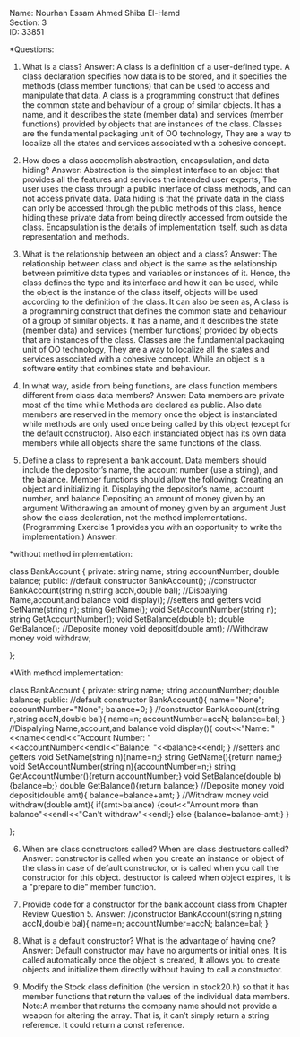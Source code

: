 Name: Nourhan Essam Ahmed Shiba El-Hamd  
Section: 3  
ID: 33851

*Questions:

1. What is a class? 
Answer:
A class is a definition of a user-defined type. 
A class declaration specifies how data is to be stored, and it specifies the methods (class member functions) that can be used to access and manipulate that data. 
A class is a programming construct that defines the common state and behaviour of a group of similar objects.
It has a name, and it describes the state (member data) and services (member functions) provided by objects that are instances of the class.
Classes are the fundamental packaging unit of OO technology, They are a way to localize all the states and services associated with a cohesive concept.


2. How does a class accomplish abstraction, encapsulation, and data hiding? 
Answer:
Abstraction is the simplest interface to an object that provides all the features and services the intended user experts, The user uses the class through a public interface of class methods, and can not access private data. 
Data hiding is that the private data in the class can only be accessed through the public methods of this class, hence hiding these private data from being directly accessed from outside the class. 
Encapsulation is the details of implementation itself, such as data representation and methods. 


3. What is the relationship between an object and a class? 
Answer: 
The relationship between class and object is the same as the relationship between primitive data types and variables or instances of it.
Hence, the class defines the type and its interface and how it can be used,
while the object is the instance of the class itself, 
objects will be used according to the definition of the class.
It can also be seen as,
A class is a programming construct that defines the common state and behaviour of a group of similar objects.
It has a name, and it describes the state (member data) and services (member functions) provided by objects that are instances of the class.
Classes are the fundamental packaging unit of OO technology, They are a way to localize all the states and services associated with a cohesive concept.
While an object is a software entity that combines state and behaviour.


4. In what way, aside from being functions, are class function members different from class data members?
Answer:
Data members are private most of the time while Methods are declared as public.
Also data members are reserved in the memory once the object is instanciated while methods are only used once being called by this object (except for the default constructor).
Also each instanciated object has its own data members while all objects share the same functions of the class.


5. Define a class to represent a bank account. Data members should include the
depositor’s name, the account number (use a string), and the balance. Member functions
should allow the following:
 Creating an object and initializing it.
 Displaying the depositor’s name, account number, and balance
 Depositing an amount of money given by an argument
 Withdrawing an amount of money given by an argument
Just show the class declaration, not the method implementations. (Programming
Exercise 1 provides you with an opportunity to write the implementation.) 
Answer: 

*without method implementation: 

class BankAccount {
private:
	string name;
	string accountNumber;
	double balance;
public:
	//default constructor
	BankAccount();
	//constructor
	BankAccount(string n,string accN,double bal);
	//Dispalying Name,account,and balance
	void display();
	//setters and getters
	void SetName(string n);
	string GetName();
	void SetAccountNumber(string n);
	string GetAccountNumber();
	void SetBalance(double b);
	double GetBalance();
	//Deposite money
	void deposit(double amt);
	//Withdraw money
	void withdraw;

};

*With method implementation: 

class BankAccount {
private:
	string name;
	string accountNumber;
	double balance;
public:
	//default constructor
	BankAccount(){
		name="None";
		accountNumber="None";
		balance=0;
	}
	//constructor
	BankAccount(string n,string accN,double bal){
		name=n;
		accountNumber=accN;
		balance=bal;
	}
	//Dispalying Name,account,and balance
	void display(){
		cout<<"Name: "<<name<<endl<<"Account Number: "<<accountNumber<<endl<<"Balance: "<<balance<<endl;
	}
	//setters and getters
	void SetName(string n){name=n;}
	string GetName(){return name;}
	void SetAccountNumber(string n){accountNumber=n;}
	string GetAccountNumber(){return accountNumber;}
	void SetBalance(double b){balance=b;}
	double GetBalance(){return balance;}
	//Deposite money
	void deposit(double amt){
		balance=balance+amt;
	}
	//Withdraw money
	void withdraw(double amt){
		if(amt>balance)
		{cout<<"Amount more than balance"<<endl<<"Can't withdraw"<<endl;}
		else
		{balance=balance-amt;}
	}

};

6. When are class constructors called? When are class destructors called?
Answer: 
constructor is called when you create an instance or object of the class in case of default constructor, or is called when you call the constructor for this object.
destructor is caleed when  object expires, It is a "prepare to die" member function.

7. Provide code for a constructor for the bank account class from
Chapter Review
Question 5.
Answer:
//constructor
	BankAccount(string n,string accN,double bal){
		name=n;
		accountNumber=accN;
		balance=bal;
	}

8. What is a default constructor? What is the advantage of having one?
Answer:
Default constructor may have no arguments or initial ones, It is called automatically once the object is created, It allows you to create objects and initialize them directly without having to call a constructor.

9. Modify the Stock class definition (the version in stock20.h) so that
it has member
functions that return the values of the individual data members. Note:A
member
that returns the company name should not provide a weapon for altering
the array.
That is, it can’t simply return a string reference. It could return a
const reference.	
